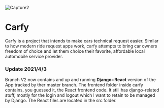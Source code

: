 ![Capture2](https://user-images.githubusercontent.com/34078372/112590249-850f0480-8dd0-11eb-8400-a4e45ae45b3a.PNG)
# Carfy
Carfy is a project that intends to make cars technical request easier. Similar to how modern ride request apps work, carfy attempts to bring car owners freedom of choice and let them choice their favorite, affordable local automobile service provider. 

<h3 style={text-decoration:"underline"}>Update 2021/4/3</h3>
<p>Branch V2 now contains and up and running <strong>Django+React</strong> version of the App tracked by ther master branch. 
  The frontend folder inside carfy contains, you guessed it, the React frontend code. It still has django-related stuff, mostly for the 
  login and logout which I want to retain to be managed by Django. The React files are located in the src folder. 
</p>
